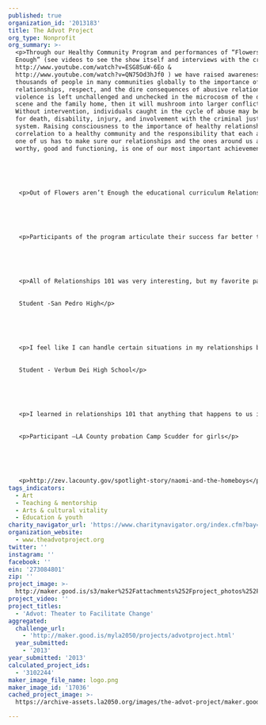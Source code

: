 ```yaml
---
published: true
organization_id: '2013183'
title: The Advot Project
org_type: Nonprofit
org_summary: >-
  <p>Through our Healthy Community Program and performances of “Flowers Aren’t
  Enough” (see videos to see the show itself and interviews with the creators:
  http://www.youtube.com/watch?v=ESG8SuW-6Eo &
  http://www.youtube.com/watch?v=QN75Od3hJf0 ) we have raised awareness of
  thousands of people in many communities globally to the importance of healthy
  relationships, respect, and the dire consequences of abusive relationships. If
  violence is left unchallenged and unchecked in the microcosm of the dating
  scene and the family home, then it will mushroom into larger conflicts.
  Without intervention, individuals caught in the cycle of abuse may be at risk
  for death, disability, injury, and involvement with the criminal justice
  system. Raising consciousness to the importance of healthy relationships its
  correlation to a healthy community and the responsibility that each and every
  one of us has to make sure our relationships and the ones around us are
  worthy, good and functioning, is one of our most important achievements.</p>
   
   
    
   
   
   <p>Out of Flowers aren’t Enough the educational curriculum Relationships 101 was born Relationships 101 has been implemented in the past 3 years all over Los-Angeles county, at public schools, private schools, summer camps and The LA County girls and boys probation facilities. Having an impact on young adults lives and teaching them the importance of healthy communications/relationships has lead to successful outcomes.</p>
   
   
   
   
   
   <p>Participants of the program articulate their success far better than we can:
   
   
    
   
   
   <p>All of Relationships 101 was very interesting, but my favorite part was acting out the different situations, they put everyday life into a perspective, and showed where you can make clear choices, you can chose NOT to argue and make things worse, by using I messages, saying how you feel, I feel this, and I feel that or I don’t like that, that makes me feel bad ….that really helped !!!</p>
   
   
   Student -San Pedro High</p>
   
   
    
   
   
   <p>I feel like I can handle certain situations in my relationships better than I did before. I feel better knowing that it isn’t bad to stand up for yourself or do what you think is right, even if it is going against your boyfriend or girlfriend. Communication is key to a healthy relationship, we are all worthy of a healthy relationship! </p>
   
   
   Student - Verbum Dei High School</p>
   
   
   
   
   
   <p>I learned in relationships 101 that anything that happens to us in the real world looks better when we act it out. This program, helped me with a lot of frustrations. I learned to collaborate, be respectful, responsible, and ready. I am so happy I had the opportunity to realize that you need to think twice about what we really go through and how to work things out with every human being in the world. I learned how to accept things that I can’t change and to change the things I can. </p>
   
   
   <p>Participant —LA County probation Camp Scudder for girls</p>
   
   
   
   
   
   <p>http://zev.lacounty.gov/spotlight-story/naomi-and-the-homeboys</p>
tags_indicators:
  - Art
  - Teaching & mentorship
  - Arts & cultural vitality
  - Education & youth
charity_navigator_url: 'https://www.charitynavigator.org/index.cfm?bay=search.profile&ein=273084801'
organization_website:
  - www.theadvotproject.org
twitter: ''
instagram: ''
facebook: ''
ein: '273084801'
zip: ''
project_image: >-
  http://maker.good.is/s3/maker%252Fattachments%252Fproject_photos%252Fimages%252F17036%252Fdisplay%252Flogo.png=c570x385
project_video: ''
project_titles:
  - 'Advot: Theater to Facilitate Change'
aggregated:
  challenge_url:
    - 'http://maker.good.is/myla2050/projects/advotproject.html'
  year_submitted:
    - '2013'
year_submitted: '2013'
calculated_project_ids:
  - '3102244'
maker_image_file_name: logo.png
maker_image_id: '17036'
cached_project_image: >-
  https://archive-assets.la2050.org/images/the-advot-project/maker.good.is/s3/maker%252Fattachments%252Fproject_photos%252Fimages%252F17036%252Fdisplay%252Flogo.png=c570x385.png

---
```

